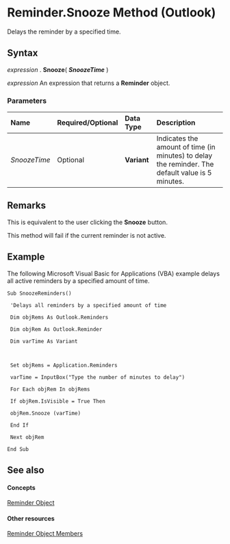 
# Reminder.Snooze Method (Outlook)

Delays the reminder by a specified time. 


## Syntax

 _expression_ . **Snooze**( **_SnoozeTime_** )

 _expression_ An expression that returns a **Reminder** object.


### Parameters



|**Name**|**Required/Optional**|**Data Type**|**Description**|
|:-----|:-----|:-----|:-----|
| _SnoozeTime_|Optional| **Variant**|Indicates the amount of time (in minutes) to delay the reminder. The default value is 5 minutes.|

## Remarks

This is equivalent to the user clicking the  **Snooze** button.

This method will fail if the current reminder is not active.


## Example

The following Microsoft Visual Basic for Applications (VBA) example delays all active reminders by a specified amount of time.


```
Sub SnoozeReminders() 
 
 'Delays all reminders by a specified amount of time 
 
 Dim objRems As Outlook.Reminders 
 
 Dim objRem As Outlook.Reminder 
 
 Dim varTime As Variant 
 
 
 
 Set objRems = Application.Reminders 
 
 varTime = InputBox("Type the number of minutes to delay") 
 
 For Each objRem In objRems 
 
 If objRem.IsVisible = True Then 
 
 objRem.Snooze (varTime) 
 
 End If 
 
 Next objRem 
 
End Sub
```


## See also


#### Concepts


[Reminder Object](b7364e48-51bc-b360-2154-e85e7779ece4.md)
#### Other resources


[Reminder Object Members](2dc26aef-9636-4761-4d79-4571bb7c9726.md)
